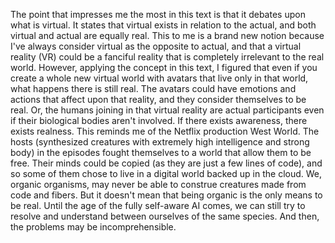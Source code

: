 The point that impresses me the most in this text is that it debates upon what is virtual. It states that virtual exists in relation to the actual, and both virtual and actual are equally real. This to me is a brand new notion because I've always consider virtual as the opposite to actual, and that a virtual reality (VR) could be a fanciful reality that is completely irrelevant to the real world. However, applying the concept in this text, I figured that even if you create a whole new virtual world with avatars that live only in that world, what happens there is still real. The avatars could have emotions and actions that affect upon that reality, and they consider themselves to be real. Or, the humans joining in that virtual reality are actual participants even if their biological bodies aren't involved. If there exists awareness, there exists realness. This reminds me of the Netflix production West World. The hosts (synthesized creatures with extremely high intelligence and strong body) in the episodes fought themselves to a world that allow them to be free. Their minds could be copied (as they are just a few lines of code), and so some of them chose to live in a digital world backed up in the cloud. We, organic organisms, may never be able to construe creatures made from code and fibers. But it doesn't mean that being organic is the only means to be real. Until the age of the fully self-aware AI comes, we can still try to resolve and understand between ourselves of the same species. And then, the problems may be incomprehensible.
